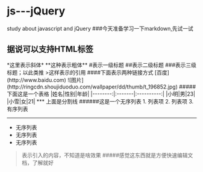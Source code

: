 # js---jQuery
study about javascript and jQuery
###今天准备学习一下markdown,先试一试
<h2>据说可以支持HTML标签</h2>
*这里表示斜体*
**这种表示粗体**
#表示一级标题
##表示二级标题
###表示三级标题；以此类推
>这样表示的引用
####下面表示两种链接方式
[百度](http://www.baidu.com)
![图片](http://ringcdn.shoujiduoduo.com/wallpaper/dd/thumb/t_196852.jpg)
#####下面这是一个表格
|姓名|性别|年龄|
|--------:|:-------|:----------:|
|小明|男|23|
|小雪|女|21|
***
上面是分割线
######这是一个无序列表
1. 列表项
2. 列表项
3. 有序列表

***

+ 无序列表
+ 无序列表
+ 无序列表

> 表示引入的内容，不知道是啥效果
#####感觉这东西就是方便快速编辑文档，了解就好